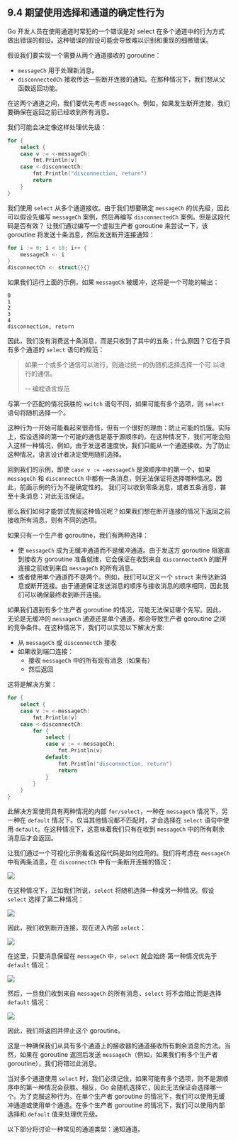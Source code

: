 ## 9.4 期望使用选择和通道的确定性行为

Go 开发人员在使用通道时常犯的一个错误是对 select 在多个通道中的行为方式做出错误的假设。这种错误的假设可能会导致难以识别和重现的细微错误。

假设我们要实现一个需要从两个通道接收的 goroutine：

* `messageCh` 用于处理新消息。
* `disconnectedCh` 接收传达一些断开连接的通知。在那种情况下，我们想从父函数返回功能。

在这两个通道之间，我们要优先考虑 `messageCh`。例如，如果发生断开连接，我们要确保在返回之前已经收到所有消息。

我们可能会决定像这样处理优先级：

```go
for {
    select {
    case v := <-messageCh:
        fmt.Println(v)
    case <-disconnectCh:
        fmt.Println("disconnection, return")
        return
    }
}
```

我们使用 `select` 从多个通道接收。由于我们想要确定 `messageCh` 的优先级，因此可以假设先编写 `messageCh` 案例，然后再编写 `disconnectedCh` 案例。但是这段代码是否有效？ 让我们通过编写一个虚拟生产者 goroutine 来尝试一下，该 goroutine 将发送十条消息，然后发送断开连接通知：

```go
for i := 0; i < 10; i++ {
    messageCh <- i
}
disconnectCh <- struct{}{}
```

如果我们运行上面的示例，如果 `messageCh` 被缓冲，这将是一个可能的输出：

```shell
0
1
2
3
4
disconnection, return
```

因此，我们没有消费这十条消息，而是只收到了其中的五条；什么原因？它在于具有多个通道的 `select` 语句的规范：

> 如果一个或多个通信可以进行，则通过统一的伪随机选择选择一个可 以进行的通信。
>
> -- 编程语言规范

与第一个匹配的情况获胜的 `switch` 语句不同，如果可能有多个选项，则 `select` 语句将随机选择一个。

这种行为一开始可能看起来很奇怪，但有一个很好的理由：防止可能的饥饿。实际上，假设选择的第一个可能的通信是基于源顺序的。在这种情况下，我们可能会陷入这样一种情况，例如，由于发送者速度快，我们只能从一个通道接收。为了防止这种情况，语言设计者决定使用随机选择。

回到我们的示例，即使 `case v := ←messageCh` 是源顺序中的第一个，如果 `messageCh` 和 `disconnectCh` 中都有一条消息，则无法保证将选择哪种情况。因此，前面示例的行为不是确定性的。 我们可以收到零条消息，或者五条消息，甚至十条消息：对此无法保证。

那么我们如何才能尝试克服这种情况呢？如果我们想在断开连接的情况下返回之前接收所有消息，则有不同的选项。

如果只有一个生产者 goroutine，我们有两种选择：

* 使 `messageCh` 成为无缓冲通道而不是缓冲通道。由于发送方 goroutine 阻塞直到接收方 goroutine 准备就绪，它会保证在收到来自 `disconnectedCh` 的断开连接之前收到来自 `messageCh` 的所有消息。
* 或者使用单个通道而不是两个。例如，我们可以定义一个 `struct` 来传达新消息或断开连接。由于通道保证发送消息的顺序与接收消息的顺序相同，因此我们可以确保最终收到断开连接。

如果我们遇到有多个生产者 goroutine 的情况，可能无法保证哪个先写。因此，无论是无缓冲的 `messageCh` 通道还是单个通道，都会导致生产者 goroutine 之间的竞争条件。在这种情况下，我们可以实现以下解决方案:

* 从 `messageCh` 或 `disconnectCh` 接收
* 如果收到端口连接：
    - 接收 `messageCh` 中的所有现有消息（如果有）
    - 然后返回

这将是解决方案：
```go
for {
    select {
    case v := <-messageCh:
        fmt.Println(v)
    case <-disconnectCh:
        for {
            select {
            case v := <-messageCh:
                fmt.Println(v)
            default:
                fmt.Println("disconnection, return")
                return
            }
        }
    }
}
```

此解决方案使用具有两种情况的内部 `for/select`，一种在 `messageCh` 情况下，另一种在 `default` 情况下。仅当其他情况都不匹配时，才会选择在 `select` 语句中使用 `default`。在这种情况下，这意味着我们只有在收到 `messageCh` 中的所有剩余消息后才会返回。

让我们通过一个可视化示例看看这段代码是如何应用的。我们将考虑在 `messageCh` 中有两条消息，在 `disconnectCh` 中有一条断开连接的情况：

![](https://img.exciting.net.cn/58.png)

在这种情况下，正如我们所说，`select` 将随机选择一种或另一种情况。假设 `select` 选择了第二种情况：

![](https://img.exciting.net.cn/59.png)

因此，我们收到断开连接，现在进入内部 `select`：

![](https://img.exciting.net.cn/60.png)

在这里，只要消息保留在 `messageCh` 中，`select` 就会始终
第一种情况优先于 `default` 情况：

![](https://img.exciting.net.cn/61.png)

然后，一旦我们收到来自 `messageCh` 的所有消息，`select` 将不会阻止而是选择 `default` 情况：

![](https://img.exciting.net.cn/62.png)

因此，我们将返回并停止这个 goroutine。

这是一种确保我们从具有多个通道上的接收器的通道接收所有剩余消息的方法。当然，如果在 goroutine 返回后发送 `messageCh`（例如，如果我们有多个生产者 goroutine），我们将错过此消息。

当对多个通道使用 `select` 时，我们必须记住，如果可能有多个选项，则不是源顺序中的第一种情况会获胜。相反，Go 会随机选择它，因此无法保证会选择哪一个。为了克服这种行为，在单个生产者 goroutine 的情况下，我们可以使用无缓冲通道或使用单个通道。在多个生产者 goroutine 的情况下，我们可以使用内部选择和 `default` 值来处理优先级。

以下部分将讨论一种常见的通道类型：通知通道。